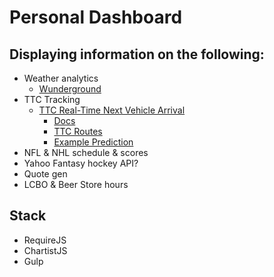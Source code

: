 # Personal Dashboard

## Displaying information on the following:
* Weather analytics
	* [Wunderground](http://www.wunderground.com/weather/api/d/docs?d=data/index)
* TTC Tracking
	* [TTC Real-Time Next Vehicle Arrival](http://www1.toronto.ca/wps/portal/contentonly?vgnextoid=4427790e6f21d210VgnVCM1000003dd60f89RCRD&vgnextchannel=7807e03bb8d1e310VgnVCM10000071d60f89RCRD)
		* [Docs](http://www.nextbus.com/xmlFeedDocs/NextBusXMLFeed.pdf)
		* [TTC Routes](http://webservices.nextbus.com/service/publicXMLFeed?command=routeList&a=ttc)
		* [Example Prediction](http://webservices.nextbus.com/service/publicXMLFeed?command=predictions&a=ttc&stopId=14697&routeTag=37)
* NFL & NHL schedule & scores
* Yahoo Fantasy hockey API?
* Quote gen
* LCBO & Beer Store hours


## Stack

* RequireJS
* ChartistJS
* Gulp